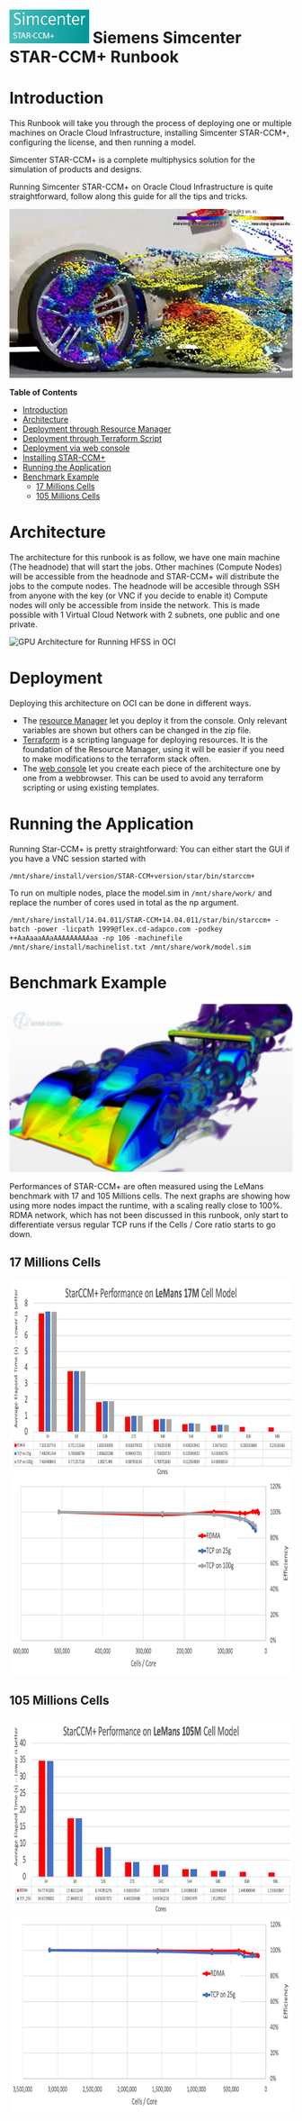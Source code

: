 # <img src="https://github.com/oci-hpc/oci-hpc-runbook-StarCCM/raw/master/Images/STARCCM_logo.png" height="60"> Siemens Simcenter STAR-CCM+ Runbook

# Introduction
This Runbook will take you through the process of deploying one or multiple machines on Oracle Cloud Infrastructure, installing Simcenter STAR-CCM+, configuring the license, and then running a model.

Simcenter STAR-CCM+ is a complete multiphysics solution for the simulation of products and designs.

Running Simcenter STAR-CCM+ on Oracle Cloud Infrastructure is quite straightforward, follow along this guide for all the tips and tricks. 
<p align="center">
<img src="https://github.com/oci-hpc/oci-hpc-runbook-StarCCM/raw/master/Images/Screenshot 2019-07-09 at 14.50.19.png" height="300" >
 </p>
 
**Table of Contents**
- [Introduction](#introduction)
- [Architecture](#architecture)
- [Deployment through Resource Manager](https://github.com/oci-hpc/oci-hpc-runbook-StarCCM/blob/master/Documentation/ResourceManager.md#deployment-through-resource-manager)
- [Deployment through Terraform Script](https://github.com/oci-hpc/oci-hpc-runbook-StarCCM/blob/master/Documentation/terraform.md#deployment-through-terraform-script)
- [Deployment via web console](https://github.com/oci-hpc/oci-hpc-runbook-StarCCM/blob/master/Documentation/ManualDeployment.md#deployment-via-web-console)
- [Installing STAR-CCM+](https://github.com/oci-hpc/oci-hpc-runbook-StarCCM/blob/master/Documentation/STAR-CCM%2B.md#installing-star-ccm)
- [Running the Application](https://github.com/oci-hpc/oci-hpc-runbook-StarCCM/blob/master/Documentation/STAR-CCM%2B.md#running-the-application)
- [Benchmark Example](https://github.com/oci-hpc/oci-hpc-runbook-StarCCM/blob/master/Documentation/STAR-CCM%2B.md#benchmark-example)
  - [17 Millions Cells](#17-millions-cells)
  - [105 Millions Cells](#105-millions-cells)
 
# Architecture
The architecture for this runbook is as follow, we have one main machine (The headnode) that will start the jobs. Other machines (Compute Nodes) will be accessible from the headnode and STAR-CCM+ will distribute the jobs to the compute nodes. The headnode will be accesible through SSH from anyone with the key (or VNC if you decide to enable it) Compute nodes will only be accessible from inside the network. This is made possible with 1 Virtual Cloud Network with 2 subnets, one public and one private.   

![](https://github.com/oci-hpc/oci-hpc-runbook-shared/blob/master/images/HPC_arch_draft.png "GPU Architecture for Running HFSS in OCI")

# Deployment

Deploying this architecture on OCI can be done in different ways.
* The [resource Manager](https://github.com/oci-hpc/oci-hpc-runbook-StarCCM/blob/master/Documentation/ResourceManager.md#deployment-through-resource-manager) let you deploy it from the console. Only relevant variables are shown but others can be changed in the zip file. 
* [Terraform](https://github.com/oci-hpc/oci-hpc-runbook-StarCCM/blob/master/Documentation/terraform.md#terraform-installation) is a scripting language for deploying resources. It is the foundation of the Resource Manager, using it will be easier if you need to make modifications to the terraform stack often. 
* The [web console](https://github.com/oci-hpc/oci-hpc-runbook-StarCCM/blob/master/Documentation/ManualDeployment.md#deployment-via-web-console) let you create each piece of the architecture one by one from a webbrowser. This can be used to avoid any terraform scripting or using existing templates. 

# Running the Application
Running Star-CCM+ is pretty straightforward: 
You can either start the GUI if you have a VNC session started with 
```
/mnt/share/install/version/STAR-CCM+version/star/bin/starccm+
```
To run on multiple nodes, place the model.sim in `/mnt/share/work/` and replace the number of cores used in total as the np argument. 

```
/mnt/share/install/14.04.011/STAR-CCM+14.04.011/star/bin/starccm+ -batch -power -licpath 1999@flex.cd-adapco.com -podkey ++AaAaaaAAaAAAAAAAAAaa -np 106 -machinefile /mnt/share/install/machinelist.txt /mnt/share/work/model.sim
```

# Benchmark Example
<p align="center">
<img src="https://github.com/oci-hpc/oci-hpc-runbook-StarCCM/blob/master/Images/lemans.png" height="300">
</p>
Performances of STAR-CCM+ are often measured using the LeMans benchmark with 17 and 105 Millions cells. The next graphs are showing how using more nodes impact the runtime, with a scaling really close to 100%. RDMA network, which has not been discussed in this runbook, only start to differentiate versus regular TCP runs if the Cells / Core ratio starts to go down.  

## 17 Millions Cells

<p align="center">
<img src="https://github.com/oci-hpc/oci-hpc-runbook-StarCCM/blob/master/Images/RunTime_17M.png" height="350">
<img src="https://github.com/oci-hpc/oci-hpc-runbook-StarCCM/blob/master/Images/scaling_17M.png" height="350">
</p>

## 105 Millions Cells

<p align="center">
<img src="https://github.com/oci-hpc/oci-hpc-runbook-StarCCM/blob/master/Images/RunTime_105M.png" height="350">
<img src="https://github.com/oci-hpc/oci-hpc-runbook-StarCCM/blob/master/Images/Scaling_105M.png" height="350">
</p>
